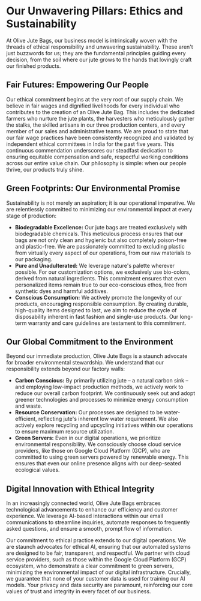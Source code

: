 # Our Unwavering Pillars: Ethics and Sustainability

At Olive Jute Bags, our business model is intrinsically woven with the threads of ethical responsibility and unwavering sustainability. These aren't just buzzwords for us; they are the fundamental principles guiding every decision, from the soil where our jute grows to the hands that lovingly craft our finished products.

## Fair Futures: Empowering Our People
Our ethical commitment begins at the very root of our supply chain. We believe in fair wages and dignified livelihoods for every individual who contributes to the creation of an Olive Jute Bag. This includes the dedicated farmers who nurture the jute plants, the harvesters who meticulously gather the stalks, the skilled artisans in our three production centers, and every member of our sales and administrative teams. We are proud to state that our fair wage practices have been consistently recognized and validated by independent ethical committees in India for the past five years. This continuous commendation underscores our steadfast dedication to ensuring equitable compensation and safe, respectful working conditions across our entire value chain. Our philosophy is simple: when our people thrive, our products truly shine.

## Green Footprints: Our Environmental Promise
Sustainability is not merely an aspiration; it is our operational imperative. We are relentlessly committed to minimizing our environmental impact at every stage of production:

*   **Biodegradable Excellence:** Our jute bags are treated exclusively with biodegradable chemicals. This meticulous process ensures that our bags are not only clean and hygienic but also completely poison-free and plastic-free. We are passionately committed to excluding plastic from virtually every aspect of our operations, from our raw materials to our packaging.
*   **Pure and Unadulterated:** We leverage nature's palette wherever possible. For our customization options, we exclusively use bio-colors, derived from natural ingredients. This commitment ensures that even personalized items remain true to our eco-conscious ethos, free from synthetic dyes and harmful additives.
*   **Conscious Consumption:** We actively promote the longevity of our products, encouraging responsible consumption. By creating durable, high-quality items designed to last, we aim to reduce the cycle of disposability inherent in fast fashion and single-use products. Our long-term warranty and care guidelines are testament to this commitment.

## Our Global Commitment to the Environment
Beyond our immediate production, Olive Jute Bags is a staunch advocate for broader environmental stewardship. We understand that our responsibility extends beyond our factory walls:

*   **Carbon Conscious:** By primarily utilizing jute – a natural carbon sink – and employing low-impact production methods, we actively work to reduce our overall carbon footprint. We continuously seek out and adopt greener technologies and processes to minimize energy consumption and waste.
*   **Resource Conservation:** Our processes are designed to be water-efficient, reflecting jute's inherent low water requirement. We also actively explore recycling and upcycling initiatives within our operations to ensure maximum resource utilization.
*   **Green Servers:** Even in our digital operations, we prioritize environmental responsibility. We consciously choose cloud service providers, like those on Google Cloud Platform (GCP), who are committed to using green servers powered by renewable energy. This ensures that even our online presence aligns with our deep-seated ecological values.

## Digital Innovation with Ethical Integrity
In an increasingly connected world, Olive Jute Bags embraces technological advancements to enhance our efficiency and customer experience. We leverage AI-based interactions within our email communications to streamline inquiries, automate responses to frequently asked questions, and ensure a smooth, prompt flow of information.

Our commitment to ethical practice extends to our digital operations. We are staunch advocates for ethical AI, ensuring that our automated systems are designed to be fair, transparent, and respectful. We partner with cloud service providers, such as those within the Google Cloud Platform (GCP) ecosystem, who demonstrate a clear commitment to green servers, minimizing the environmental impact of our digital infrastructure. Crucially, we guarantee that none of your customer data is used for training our AI models. Your privacy and data security are paramount, reinforcing our core values of trust and integrity in every facet of our business.